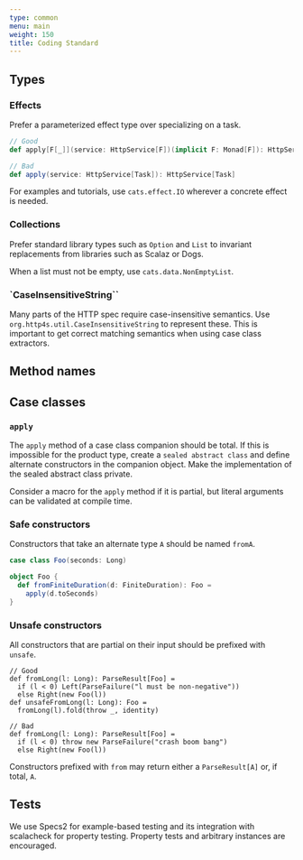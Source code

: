 ```yaml
---
type: common
menu: main
weight: 150
title: Coding Standard
---
```


## Types

### Effects

Prefer a parameterized effect type over specializing on a task.

```scala
// Good
def apply[F[_]](service: HttpService[F])(implicit F: Monad[F]): HttpService[F]

// Bad
def apply(service: HttpService[Task]): HttpService[Task]
```

For examples and tutorials, use `cats.effect.IO` wherever a concrete effect is
needed.

### Collections

Prefer standard library types such as `Option` and `List` to invariant
replacements from libraries such as Scalaz or Dogs.

When a list must not be empty, use `cats.data.NonEmptyList`.

### `CaseInsensitiveString``

Many parts of the HTTP spec require case-insensitive semantics. Use
`org.http4s.util.CaseInsensitiveString` to represent these. This is important to
get correct matching semantics when using case class extractors.

## Method names


## Case classes

### `apply`

The `apply` method of a case class companion should be total. If this is
impossible for the product type, create a `sealed abstract class` and define
alternate constructors in the companion object. Make the implementation of the
sealed abstract class private.

Consider a macro for the `apply` method if it is partial, but literal arguments
can be validated at compile time.

### Safe constructors

Constructors that take an alternate type `A` should be named `fromA`.

```scala
case class Foo(seconds: Long)

object Foo {
  def fromFiniteDuration(d: FiniteDuration): Foo =
    apply(d.toSeconds)
}
```

### Unsafe constructors

All constructors that are partial on their input should be prefixed with `unsafe`.

```
// Good
def fromLong(l: Long): ParseResult[Foo] =
  if (l < 0) Left(ParseFailure("l must be non-negative"))
  else Right(new Foo(l))
def unsafeFromLong(l: Long): Foo = 
  fromLong(l).fold(throw _, identity)

// Bad
def fromLong(l: Long): ParseResult[Foo] =
  if (l < 0) throw new ParseFailure("crash boom bang")
  else Right(new Foo(l))
```

Constructors prefixed with `from` may return either a `ParseResult[A]` or, if
total, `A`.

## Tests

We use Specs2 for example-based testing and its integration with scalacheck for
property testing.  Property tests and arbitrary instances are encouraged.
